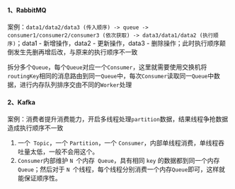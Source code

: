 #### 1、RabbitMQ

案例：`data1/data2/data3 (传入顺序) -> queue -> consumer1/consumer2/consumer3 (依次获取) -> data3/data1/data2 (执行顺序)`；data1 - 新增操作，data2 - 更新操作，data3 - 删除操作；此时执行顺序颠倒发生先删再增后改，与原来的执行顺序不一致

拆分多个`Queue`，每个`Queue`对应一个`Consumer`，这里就需要使用交换机将`routingKey`相同的消息路由到同一`Queue`中，每次`Consumer`读取同一`Queue`中数据，进行内存队列排序交由不同的`Worker`处理

#### 2、Kafka

案例：消费者提升消费能力，开启多线程处理`partition`数据，结果线程争抢数据造成执行顺序不一致

1. 一个` Topic`，一个 `Partition`，一个 `Consumer`，内部单线程消费，单线程吞吐量太低，一般不会用这个。
2. `Consumer`内部维护 `N `个内存` Queue`，具有相同 `key` 的数据都到同一个内存 `Queue`；然后对于 `N `个线程，每个线程分别消费一个内存` Queue `即可，这样就能保证顺序性。